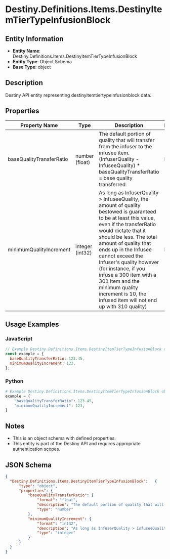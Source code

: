# Destiny.Definitions.Items.DestinyItemTierTypeInfusionBlock

## Entity Information
- **Entity Name**: Destiny.Definitions.Items.DestinyItemTierTypeInfusionBlock
- **Entity Type**: Object Schema
- **Base Type**: object

## Description
Destiny API entity representing destinyitemtiertypeinfusionblock data.

## Properties

| Property Name | Type | Description | Required |
|---------------|------|-------------|----------|
| baseQualityTransferRatio | number (float) | The default portion of quality that will transfer from the infuser to the infusee item. (InfuserQuality - InfuseeQuality) * baseQualityTransferRatio = base quality transferred. | No |
| minimumQualityIncrement | integer (int32) | As long as InfuserQuality > InfuseeQuality, the amount of quality bestowed is guaranteed to be at least this value, even if the transferRatio would dictate that it should be less. The total amount of quality that ends up in the Infusee cannot exceed the Infuser's quality however (for instance, if you infuse a 300 item with a 301 item and the minimum quality increment is 10, the infused item will not end up with 310 quality) | No |

## Usage Examples

### JavaScript
```javascript
// Example Destiny.Definitions.Items.DestinyItemTierTypeInfusionBlock object
const example = {
  baseQualityTransferRatio: 123.45,
  minimumQualityIncrement: 123,
};
```

### Python
```python
# Example Destiny.Definitions.Items.DestinyItemTierTypeInfusionBlock object
example = {
    "baseQualityTransferRatio": 123.45,
    "minimumQualityIncrement": 123,
}
```

## Notes
- This is an object schema with defined properties.
- This entity is part of the Destiny API and requires appropriate authentication scopes.

## JSON Schema
```json
{
  "Destiny.Definitions.Items.DestinyItemTierTypeInfusionBlock":   {
      "type": "object",
      "properties": {
          "baseQualityTransferRatio": {
              "format": "float",
              "description": "The default portion of quality that will transfer from the infuser to the infusee item. (InfuserQuality - InfuseeQuality) * baseQualityTransferRatio = base quality transferred.",
              "type": "number"
          },
          "minimumQualityIncrement": {
              "format": "int32",
              "description": "As long as InfuserQuality > InfuseeQuality, the amount of quality bestowed is guaranteed to be at least this value, even if the transferRatio would dictate that it should be less. The total amount of quality that ends up in the Infusee cannot exceed the Infuser's quality however (for instance, if you infuse a 300 item with a 301 item and the minimum quality increment is 10, the infused item will not end up with 310 quality)",
              "type": "integer"
          }
      }
  }
}
```
